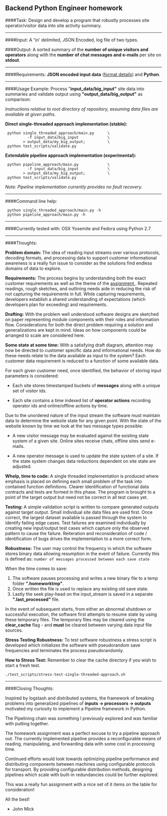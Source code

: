 Backend Python Engineer homework
--------------------------------

####Task: 
Design and develop a program that robustly processes site operator/visitor data into site activity summary.

----------

####Input: 
A '\n' delimited, JSON Encoded, log file of two types.

####Output:
A sorted summary of the **number of unique visitors and operators** along with the **number of chat messages and e-mails** per site on **stdout**.

----------

####Requirements:
**JSON encoded input data** ([format details](https://gist.github.com/jzellner/856fd143323f3cba4773)) and **Python**.

----------

####Usage Example:
Process "**input_data/big_input"** site data into summaries and validate output using **"output_data/big_output"** as comparison:

*Instructions relative to root directory of repository, assuming data files are available at given paths.*

**Direct single-threaded approach implementation (stable):**
 
     python single_threaded_approach/main.py      \
              -f input_data/big_input             \
            > output_data/my_big_output;          \
     python test_scripts/validate.py
 
**Extendable pipeline approach implementation (experimental):**
 
     python pipeline_approach/main.py             \
              -f input_data/big_input             \
            > output_data/my_big_output;          \
     python test_scripts/validate.py
 
*Note: Pipeline implementation currently provides no fault recovery.*
 
 ----------
 
####Command line help:
 
     python single_threaded_approach/main.py -h
     python pipeline_approach/main.py -h

----------

####Currently tested with: 
OSX Yosemite and Fedora using Python 2.7 

----------

####Thoughts:

**Problem domain:**  The idea of reading input streams over various protocols, decoding formats, and processing data to support customer informational awareness is a really fun issue to consider as the solutions find endless domains of data to explore.
 
**Requirements:**  The process begins by understanding both the exact customer requirements as well as the theme of the [assignment ](https://gist.github.com/jzellner/856fd143323f3cba4773).  Repeated readings, rough sketches, and outlining needs aide in reducing the risk of not capturing the requirements in full.  While capturing requirements, developers establish a shared understanding of expectations (which developers plan for exceeding) and requirements.
 
**Drafting:**  With the problem well understood software designs are sketched on paper representing module components with their roles and information flow.  Considerations for both the direct problem requiring a solution and generalizations are kept in mind.  Ideas on how components could be arranged to scale are considered here.

**Some state at some time:**  With a satisfying draft diagram, attention may now be directed to customer specific data and informational needs.  How do these needs relate to the data available as input to the system?  Each customer data requirement is reduced to a function of some available data. 

 For each given customer need, once identified, the behavior of storing input parameters is considered:

 - Each site stores timestamped buckets of **messages** along with a unique set of visitor ids.

 - Each site contains a time indexed list of **operator actions** recording operator ids and online/offline actions by time.
 
Due to the unordered nature of the input stream the software must maintain data to determine the website state for any given point.  With the state of the website known by time we look at the two message types possible:

 - A new visitor message may be evaluated against the existing state system of a given site.  Online sites receive chats, offline sites send e-mails.

 - A new operator message is used to update the state system of a site.  If the state system changes  data reductions dependent on site state are adjusted.


**Whelp, time to code:**
 A single threaded implementation is produced where emphasis is placed on defining each small problem of the task into contained function definitions.  Clearer identification of functional data contracts and tests are formed in this phase.  The program is brought to a point of the target output but need not be correct in all test cases yet.
 
**Testing:**
 A simple validation script is written to compare generated outputs against target output.  Small individual site data files are used first.  Once correct, the largest dataset available is passed through the system to identify failing edge cases.  Test failures are examined individually by creating new input/output test cases which capture only the observed pattern to cause the failure.  Reiteration and reconsideration of code / identification of bugs drives the implementation to a more correct form.
 
**Robustness:**
 The user may control the frequency in which the software stores binary data allowing resumption in the event of failure.  Currently this is defined as: `number of messages processed between each save state`
 
 When the time comes to save:
  
  1. The software pauses processing and writes a new binary file to a temp folder **".homeworktmp"**.
  2. Once written the file is used to replace any existing old save state.
  3. Lastly the seek play-head on the input_stream is saved in a separate **".last_processed"** file.
 
In the event of subsequent starts, from either an abnormal shutdown or successful execution, the software first attempts to resume state by using these temporary files. The temporary files may be cleared using the **clear_cache** flag - and **must** be cleared between varying data input file sources.
 
**Stress Testing Robustness:**
To test software robustness a stress script is developed which initializes the software with pseudorandom save frequencies and terminates the process pseudorandomly.


**How to Stress Test:** Remember to clear the cache directory if you wish to start a fresh test.
 
 `./test_scripts/stress-test-single-threaded-approach.sh`
 
  

----------

####Closing Thoughts:
   

 Inspired by logstash and distributed systems, the framework of breaking problems into generalized pipelines of **inputs -> processors -> outputs** motivated my curiosity to implement a Pipeline framework in Python.
 
 The Pipelining chain was something I previously explored and was familiar with putting together.

 The homework assignment was a perfect excuse to try a pipeline approach out.  The currently implemented pipeline provides a reconfigurable means of reading, manipulating, and forwarding data with some cost in processing time.  

 Continued efforts would look towards optimizing pipeline performance and distributing components between machines using configurable protocols for transport.  By providing configurable distribution methods, designing pipelines which scale with built-in redundancies could be further explored.
 
 This was a really fun assignment with a nice set of it items on the table for consideration!  
 
 All the best!
   - John Mick
